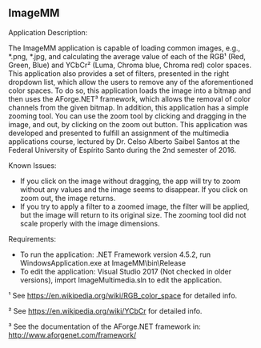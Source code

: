 ImageMM
---------------------------

Application Description:

The ImageMM application is capable of loading common images, e.g., *.png, *.jpg, and calculating the average value of each of the RGB¹ (Red, Green, Blue) and YCbCr² (Luma, Chroma blue, Chroma red) color spaces.
This application also provides a set of filters, presented in the right dropdown list, which allow the users to remove any of the aforementioned color spaces. To do so, this application loads the image into a bitmap and then uses the AForge.NET³ framework, which allows the removal of color channels from the given bitmap.
In addition, this application has a simple zooming tool. You can use the zoom tool by clicking and dragging in the image, and out, by clicking on the zoom out button.
This application was developed and presented to fulfill an assignment of the multimedia applications course, lectured by Dr. Celso Alberto Saibel Santos at the Federal University of Espírito Santo during the 2nd semester of 2016.

Known Issues:

* If you click on the image without dragging, the app will try to zoom without any values and the image seems to disappear. If you click on zoom out, the image returns.
* If you try to apply a filter to a zoomed image, the filter will be applied, but the image will return to its original size.
The zooming tool did not scale properly with the image dimensions.

Requirements:

* To run the application: .NET Framework version 4.5.2, run WindowsApplication.exe at ImageMM\bin\Release
* To edit the application: Visual Studio 2017 (Not checked in older versions), import ImageMultimedia.sln to edit the application.

¹ See https://en.wikipedia.org/wiki/RGB_color_space for detailed info.

² See https://en.wikipedia.org/wiki/YCbCr for detailed info.

³ See the documentation of the AForge.NET framework in: http://www.aforgenet.com/framework/

